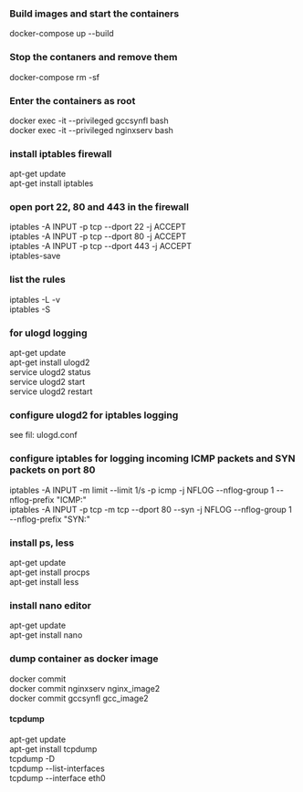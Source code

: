 
### Build images and start the containers 

docker-compose up --build

### Stop the contaners and remove them

docker-compose rm -sf

### Enter the containers as root

docker exec -it --privileged gccsynfl bash  
docker exec -it --privileged  nginxserv bash


### install iptables firewall

apt-get update  
apt-get install iptables

### open port 22, 80 and 443 in the firewall

iptables -A INPUT -p tcp --dport 22 -j ACCEPT  
iptables -A INPUT -p tcp --dport 80 -j ACCEPT  
iptables -A INPUT -p tcp --dport 443 -j ACCEPT  
iptables-save

### list the rules
iptables -L -v  
iptables -S  


### for ulogd logging 

apt-get update  
apt-get install ulogd2  
service ulogd2 status   
service ulogd2 start   
service ulogd2 restart     

### configure ulogd2 for iptables logging

see fil: ulogd.conf

### configure iptables for logging incoming ICMP packets and SYN packets on port 80

iptables -A INPUT -m limit --limit 1/s -p icmp -j NFLOG --nflog-group 1 --nflog-prefix "ICMP:"    
iptables -A INPUT -p tcp -m tcp --dport 80 --syn -j NFLOG --nflog-group 1 --nflog-prefix "SYN:" 

### install ps, less

apt-get update   
apt-get install procps   
apt-get install less

### install nano editor
apt-get update   
apt-get install nano   


### dump container as docker image

docker commit <container> <image name>   
docker commit nginxserv nginx_image2    
docker commit gccsynfl gcc_image2    

   
   
####  tcpdump

apt-get update   
apt-get install tcpdump      
tcpdump -D       
tcpdump --list-interfaces      
tcpdump --interface eth0      

  
  
  

